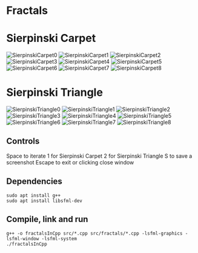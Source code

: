 # Fractals
# Sierpinski Carpet
![SierpinskiCarpet0](SierpinskiCarpet0.png)
![SierpinskiCarpet1](SierpinskiCarpet1.png)
![SierpinskiCarpet2](SierpinskiCarpet2.png)
![SierpinskiCarpet3](SierpinskiCarpet3.png)
![SierpinskiCarpet4](SierpinskiCarpet4.png)
![SierpinskiCarpet5](SierpinskiCarpet5.png)
![SierpinskiCarpet6](SierpinskiCarpet6.png)
![SierpinskiCarpet7](SierpinskiCarpet7.png)
![SierpinskiCarpet8](SierpinskiCarpet8.png)
# Sierpinski Triangle
![SierpinskiTriangle0](SierpinskiTriangle0.png)
![SierpinskiTriangle1](SierpinskiTriangle1.png)
![SierpinskiTriangle2](SierpinskiTriangle2.png)
![SierpinskiTriangle3](SierpinskiTriangle3.png)
![SierpinskiTriangle4](SierpinskiTriangle4.png)
![SierpinskiTriangle5](SierpinskiTriangle5.png)
![SierpinskiTriangle6](SierpinskiTriangle6.png)
![SierpinskiTriangle7](SierpinskiTriangle7.png)
![SierpinskiTriangle8](SierpinskiTriangle8.png)

## Controls
Space to iterate
1 for Sierpinski Carpet
2 for Sierpinski Triangle
S to save a screenshot
Escape to exit or clicking close window

## Dependencies
```
sudo apt install g++
sudo apt install libsfml-dev
```

## Compile, link and run
```
g++ -o fractalsInCpp src/*.cpp src/fractals/*.cpp -lsfml-graphics -lsfml-window -lsfml-system
./fractalsInCpp
```
